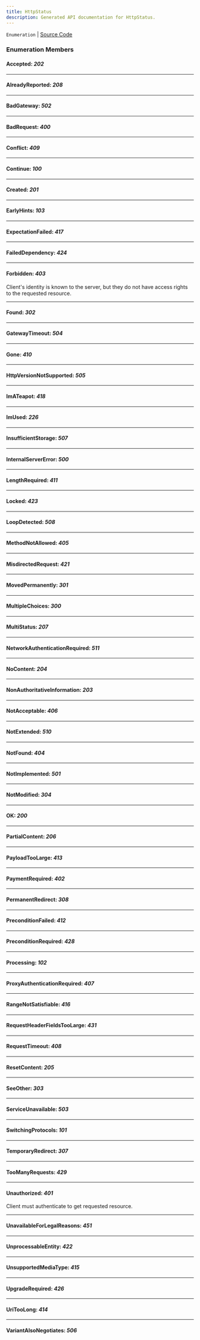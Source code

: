 ```yaml
---
title: HttpStatus
description: Generated API documentation for HttpStatus.
---
```


`Enumeration` | [Source Code](https://github.com/mrCamelCode/jtjs-networking/blob/f4e783b617809eb852924a1666ecfb99972be72d/lib/http/http-status.enum.ts#L1)

### Enumeration Members

#### Accepted: _202_

---

#### AlreadyReported: _208_

---

#### BadGateway: _502_

---

#### BadRequest: _400_

---

#### Conflict: _409_

---

#### Continue: _100_

---

#### Created: _201_

---

#### EarlyHints: _103_

---

#### ExpectationFailed: _417_

---

#### FailedDependency: _424_

---

#### Forbidden: _403_

Client's identity is known to the server, but they do not have access rights to the requested resource.

---

#### Found: _302_

---

#### GatewayTimeout: _504_

---

#### Gone: _410_

---

#### HttpVersionNotSupported: _505_

---

#### ImATeapot: _418_

---

#### ImUsed: _226_

---

#### InsufficientStorage: _507_

---

#### InternalServerError: _500_

---

#### LengthRequired: _411_

---

#### Locked: _423_

---

#### LoopDetected: _508_

---

#### MethodNotAllowed: _405_

---

#### MisdirectedRequest: _421_

---

#### MovedPermanently: _301_

---

#### MultipleChoices: _300_

---

#### MultiStatus: _207_

---

#### NetworkAuthenticationRequired: _511_

---

#### NoContent: _204_

---

#### NonAuthoritativeInformation: _203_

---

#### NotAcceptable: _406_

---

#### NotExtended: _510_

---

#### NotFound: _404_

---

#### NotImplemented: _501_

---

#### NotModified: _304_

---

#### OK: _200_

---

#### PartialContent: _206_

---

#### PayloadTooLarge: _413_

---

#### PaymentRequired: _402_

---

#### PermanentRedirect: _308_

---

#### PreconditionFailed: _412_

---

#### PreconditionRequired: _428_

---

#### Processing: _102_

---

#### ProxyAuthenticationRequired: _407_

---

#### RangeNotSatisfiable: _416_

---

#### RequestHeaderFieldsTooLarge: _431_

---

#### RequestTimeout: _408_

---

#### ResetContent: _205_

---

#### SeeOther: _303_

---

#### ServiceUnavailable: _503_

---

#### SwitchingProtocols: _101_

---

#### TemporaryRedirect: _307_

---

#### TooManyRequests: _429_

---

#### Unauthorized: _401_

Client must authenticate to get requested resource.

---

#### UnavailableForLegalReasons: _451_

---

#### UnprocessableEntity: _422_

---

#### UnsupportedMediaType: _415_

---

#### UpgradeRequired: _426_

---

#### UriTooLong: _414_

---

#### VariantAlsoNegotiates: _506_